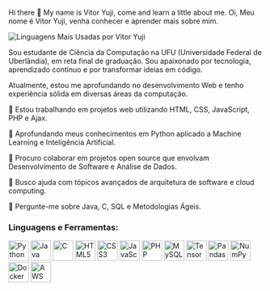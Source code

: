 Hi there 👋 My name is Vitor Yuji, come and learn a little about me.
Oi, Meu nome é Vitor Yuji, venha conhecer e aprender mais sobre mim.
<p align="left">
<img src="https://github-readme-stats.vercel.app/api/top-langs/?username=VitorYuji25&layout=compact&theme=radical" alt="Linguagens Mais Usadas por Vitor Yuji" />
</p>

Sou estudante de Ciência da Computação na UFU (Universidade Federal de Uberlândia), em reta final de graduação. Sou apaixonado por tecnologia, aprendizado contínuo e por transformar ideias em código.

Atualmente, estou me aprofundando no desenvolvimento Web e tenho experiência sólida em diversas áreas da computação.

🔭 Estou trabalhando em projetos web utilizando HTML, CSS, JavaScript, PHP e Ajax.

🌱 Aprofundando meus conhecimentos em Python aplicado a Machine Learning e Inteligência Artificial.

👯 Procuro colaborar em projetos open source que envolvam Desenvolvimento de Software e Análise de Dados.

🤔 Busco ajuda com tópicos avançados de arquitetura de software e cloud computing.

💬 Pergunte-me sobre Java, C, SQL e Metodologias Ágeis.


<h3 align="left">Linguagens e Ferramentas:</h3>
<p align="left">
<img src="https://cdn.jsdelivr.net/gh/devicons/devicon/icons/python/python-original.svg" width="40px" title="Python"/>
<img src="https://cdn.jsdelivr.net/gh/devicons/devicon/icons/java/java-original.svg" width="40px" title="Java"/>
<img src="https://cdn.jsdelivr.net/gh/devicons/devicon/icons/c/c-original.svg" width="40px" title="C"/>
<img src="https://cdn.jsdelivr.net/gh/devicons/devicon/icons/html5/html5-original.svg" width="40px" title="HTML5"/>
<img src="https://cdn.jsdelivr.net/gh/devicons/devicon/icons/css3/css3-original.svg" width="40px" title="CSS3"/>
<img src="https://cdn.jsdelivr.net/gh/devicons/devicon/icons/javascript/javascript-original.svg" width="40px" title="JavaScript"/>
<img src="https://cdn.jsdelivr.net/gh/devicons/devicon/icons/php/php-original.svg" width="40px" title="PHP"/>
<img src="https://cdn.jsdelivr.net/gh/devicons/devicon/icons/mysql/mysql-original.svg" width="40px" title="MySQL"/>
<img src="https://cdn.jsdelivr.net/gh/devicons/devicon/icons/tensorflow/tensorflow-original.svg" width="40px" title="TensorFlow"/>
<img src="https://cdn.jsdelivr.net/gh/devicons/devicon/icons/pandas/pandas-original.svg" width="40px" title="Pandas"/>
<img src="https://cdn.jsdelivr.net/gh/devicons/devicon/icons/numpy/numpy-original.svg" width="40px" title="NumPy"/>
<img src="https://cdn.jsdelivr.net/gh/devicons/devicon/icons/docker/docker-original-wordmark.svg" width="40px" title="Docker"/>
<img src="https://cdn.jsdelivr.net/gh/devicons/devicon/icons/amazonwebservices/amazonwebservices-original-wordmark.svg" width="40px" title="AWS"/>
</p>

